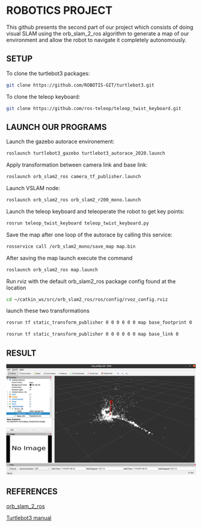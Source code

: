 # ROBOTICS PROJECT
 
This github presents the second part of our project which consists of doing visual SLAM using the orb_slam_2_ros algorithm to generate a map of our environment and allow the robot to navigate it completely autonomously.
## SETUP
 
To clone the turtlebot3 packages:
 
```bash
git clone https://github.com/ROBOTIS-GIT/turtlebot3.git
```
 
To clone the teleop keyboard:
 
```bash
git clone https://github.com/ros-teleop/teleop_twist_keyboard.git
```
 
## LAUNCH OUR PROGRAMS
 
Launch the gazebo autorace environement:
 
```bash
roslaunch turtlebot3_gazebo turtlebot3_autorace_2020.launch
```
Apply transformation between camera link and base link:
 
```bash
roslaunch orb_slam2_ros camera_tf_publisher.launch
```
Launch VSLAM node:
```bash
roslaunch orb_slam2_ros orb_slam2_r200_mono.launch 
```
Launch the teleop keyboard and teleoperate the robot to get key points:
```bash
rosrun teleop_twist_keyboard teleop_twist_keyboard.py 
```
 
Save the map after one loop of the autorace by calling this service:
```bash
rosservice call /orb_slam2_mono/save_map map.bin
```
After saving the map launch execute the command
```bash
roslaunch orb_slam2_ros map.launch
```

 Run rviz with the default orb_slam2_ros package config found at the location 

 ```bash
cd ~/catkin_ws/src/orb_slam2_ros/ros/config/rvoz_config.rviz
```

launch these two transformations
 ```bash
rosrun tf static_transform_publisher 0 0 0 0 0 0 map base_footprint 0
```
 ```bash
rosrun tf static_transform_publisher 0 0 0 0 0 0 map base_link 0
```
## RESULT

![Alt text](https://github.com/christian1706/robotics_project/blob/main/git1.png)

## REFERENCES
 
[ orb_slam_2_ros](https://wiki.ros.org/orb_slam2_ros)
 
[Turtlebot3 manual](https://emanual.robotis.com/docs/en/platform/turtlebot3/overview/)